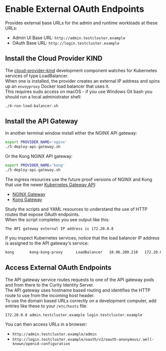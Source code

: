 # Enable External OAuth Endpoints

Provides external base URLs for the admin and runtime workloads at these URLs:

- Admin UI Base URL: `http://admin.testcluster.example`
- OAuth Base URL: `http://login.testcluster.example`

## Install the Cloud Provider KIND

The [cloud-provider-kind](https://github.com/kubernetes-sigs/cloud-provider-kind) development component watches for Kubernetes services of type LoadBalancer.\
When one is installed, the provider creates an external IP address and spins up an `envoyproxy` Docker load balancer that uses it.\
This requires sudo access on macOS - if you use Windows Git bash you should run a local administrator shell:

```bash
./4-run-load-balancer.sh
```

## Install the API Gateway

In another terminal window install either the NGINX API gateway:

```bash
export PROVIDER_NAME='nginx'
./5-deploy-api-gateway.sh
```

Or the Kong NGINX API gateway:

```bash
export PROVIDER_NAME='kong'
./5-deploy-api-gateway.sh
```

The ingress resources use the future proof versions of NGINX and Kong that use the newer [Kubernetes Gateway API](https://gateway-api.sigs.k8s.io/):

- [NGINX Gateway](https://docs.nginx.com/nginx-gateway-fabric/get-started/)
- [Kong Gateway](https://docs.konghq.com/gateway-operator/latest/get-started/kic/create-gateway/)

Study the scripts and YAML resources to understand the use of HTTP routes that expose OAuth endpoints.\
When the script completes you see output like this:

```text
The API gateway external IP address is 172.20.0.8
```

If you inspect Kubernetes services, notice that the load balancer IP address is assigned to the API gateway's service:

```bash
kong       kong-kong-proxy      LoadBalancer   10.96.200.210   172.20.0.8    80:32742/TCP,443:32181/TCP
```

## Access External OAuth Endpoints

The API gateway service routes requests to one of the API gateway pods and from there to the Curity Identity Server.\
The API gateway uses hostname based routing and identifies the HTTP route to use from the incoming host header.\
To use the domain based URLs correctly on a development computer, add entries like these to your `/etc/hosts` file:

```text
172.20.0.8 admin.testcluster.example login.testcluster.example
```

You can then access URLs in a browser:

- `http://admin.testcluster.example/admin`
- `http://login.testcluster.example/oauth/v2/oauth-anonymous/.well-known/openid-configuration`

